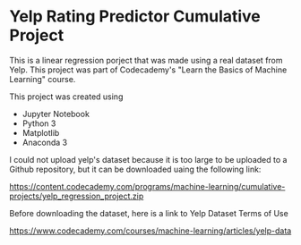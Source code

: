 # Yelp Rating Predictor Cumulative Project
This is a linear regression porject that was made using a real dataset from Yelp. This project was part of Codecademy's "Learn the Basics of Machine Learning" course.

This project was created using 

- Jupyter Notebook
- Python 3
- Matplotlib
- Anaconda 3

I could not upload yelp's dataset because it is too large to be uploaded to a Github repository, but it can be downloaded uaing the following link:

https://content.codecademy.com/programs/machine-learning/cumulative-projects/yelp_regression_project.zip

Before downloading the dataset, here is a link to Yelp Dataset Terms of Use

https://www.codecademy.com/courses/machine-learning/articles/yelp-data
